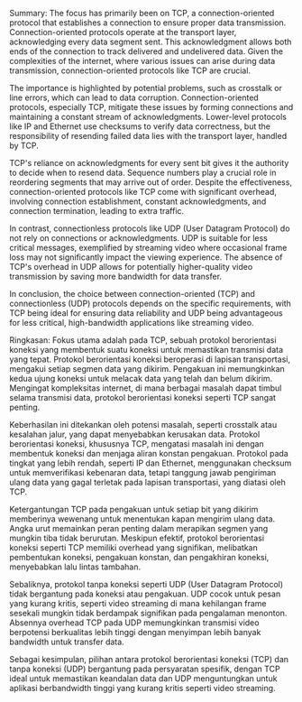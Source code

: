 Summary:
The focus has primarily been on TCP, a connection-oriented protocol that establishes a connection to ensure proper data transmission. Connection-oriented protocols operate at the transport layer, acknowledging every data segment sent. This acknowledgment allows both ends of the connection to track delivered and undelivered data. Given the complexities of the internet, where various issues can arise during data transmission, connection-oriented protocols like TCP are crucial.

The importance is highlighted by potential problems, such as crosstalk or line errors, which can lead to data corruption. Connection-oriented protocols, especially TCP, mitigate these issues by forming connections and maintaining a constant stream of acknowledgments. Lower-level protocols like IP and Ethernet use checksums to verify data correctness, but the responsibility of resending failed data lies with the transport layer, handled by TCP.

TCP's reliance on acknowledgments for every sent bit gives it the authority to decide when to resend data. Sequence numbers play a crucial role in reordering segments that may arrive out of order. Despite the effectiveness, connection-oriented protocols like TCP come with significant overhead, involving connection establishment, constant acknowledgments, and connection termination, leading to extra traffic.

In contrast, connectionless protocols like UDP (User Datagram Protocol) do not rely on connections or acknowledgments. UDP is suitable for less critical messages, exemplified by streaming video where occasional frame loss may not significantly impact the viewing experience. The absence of TCP's overhead in UDP allows for potentially higher-quality video transmission by saving more bandwidth for data transfer.

In conclusion, the choice between connection-oriented (TCP) and connectionless (UDP) protocols depends on the specific requirements, with TCP being ideal for ensuring data reliability and UDP being advantageous for less critical, high-bandwidth applications like streaming video.


Ringkasan:
Fokus utama adalah pada TCP, sebuah protokol berorientasi koneksi yang membentuk suatu koneksi untuk memastikan transmisi data yang tepat. Protokol berorientasi koneksi beroperasi di lapisan transportasi, mengakui setiap segmen data yang dikirim. Pengakuan ini memungkinkan kedua ujung koneksi untuk melacak data yang telah dan belum dikirim. Mengingat kompleksitas internet, di mana berbagai masalah dapat timbul selama transmisi data, protokol berorientasi koneksi seperti TCP sangat penting.

Keberhasilan ini ditekankan oleh potensi masalah, seperti crosstalk atau kesalahan jalur, yang dapat menyebabkan kerusakan data. Protokol berorientasi koneksi, khususnya TCP, mengatasi masalah ini dengan membentuk koneksi dan menjaga aliran konstan pengakuan. Protokol pada tingkat yang lebih rendah, seperti IP dan Ethernet, menggunakan checksum untuk memverifikasi kebenaran data, tetapi tanggung jawab pengiriman ulang data yang gagal terletak pada lapisan transportasi, yang diatasi oleh TCP.

Ketergantungan TCP pada pengakuan untuk setiap bit yang dikirim memberinya wewenang untuk menentukan kapan mengirim ulang data. Angka urut memainkan peran penting dalam merapikan segmen yang mungkin tiba tidak berurutan. Meskipun efektif, protokol berorientasi koneksi seperti TCP memiliki overhead yang signifikan, melibatkan pembentukan koneksi, pengakuan konstan, dan pengakhiran koneksi, menyebabkan lalu lintas tambahan.

Sebaliknya, protokol tanpa koneksi seperti UDP (User Datagram Protocol) tidak bergantung pada koneksi atau pengakuan. UDP cocok untuk pesan yang kurang kritis, seperti video streaming di mana kehilangan frame sesekali mungkin tidak berdampak signifikan pada pengalaman menonton. Absennya overhead TCP pada UDP memungkinkan transmisi video berpotensi berkualitas lebih tinggi dengan menyimpan lebih banyak bandwidth untuk transfer data.

Sebagai kesimpulan, pilihan antara protokol berorientasi koneksi (TCP) dan tanpa koneksi (UDP) bergantung pada persyaratan spesifik, dengan TCP ideal untuk memastikan keandalan data dan UDP menguntungkan untuk aplikasi berbandwidth tinggi yang kurang kritis seperti video streaming.